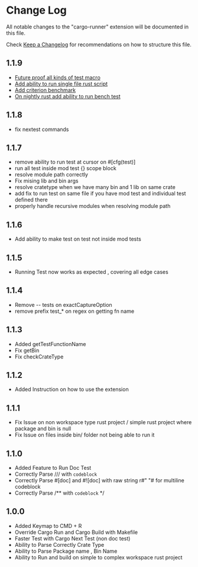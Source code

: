 # Change Log

All notable changes to the "cargo-runner" extension will be documented in this file.

Check [Keep a Changelog](http://keepachangelog.com/) for recommendations on how to structure this file.
## 1.1.9
- [Future proof all kinds of test macro](https://github.com/codeitlikemiley/cargo-runner/pull/6)
- [Add ability to run single file rust script](https://github.com/codeitlikemiley/cargo-runner/pull/7)
- [Add criterion benchmark](https://github.com/codeitlikemiley/cargo-runner/pull/9)
- [On nightly rust add ability to run bench test](https://github.com/codeitlikemiley/cargo-runner/pull/10)

## 1.1.8
- fix nextest commands
## 1.1.7
- remove ability to run test at cursor on #[cfg(test)]
- run all test inside mod test {} scope block
- resolve module path correctly
- Fix mising lib and bin args
- resolve cratetype when we have many bin and 1 lib on same crate
- add fix to run test on same file if you have mod test and individual test defined there
- properly handle recursive modules when resolving module path
## 1.1.6
- Add ability to make test on test not inside mod tests
## 1.1.5
- Running Test now works as expected , covering all edge cases
## 1.1.4
- Remove -- tests on exactCaptureOption
- remove prefix test_* on regex on getting fn name
## 1.1.3
- Added getTestFunctionName
- Fix getBin
- Fix checkCrateType 
## 1.1.2
- Added Instruction on how to use the extension

## 1.1.1
- Fix Issue on non workspace type rust project / simple rust project where package and bin is null
- Fix Issue on files inside bin/ folder not being able to run it

## 1.1.0
- Added Feature to Run Doc Test
- Correctly Parse /// with ```codeblock ```
- Correctly Parse #[doc] and #![doc] with raw string r#" "# for multiline codeblock
- Correctly Parse /** with ``` codeblock ``` */

## 1.0.0
-  Added Keymap to CMD + R
-  Override Cargo Run and Cargo Build with Makefile
-  Faster Test with Cargo Next Test (non doc test)
-  Ability to Parse Correctly Crate Type
-  Ability to Parse Package name , Bin Name
-  Ability to Run and build on simple to complex workspace rust project
